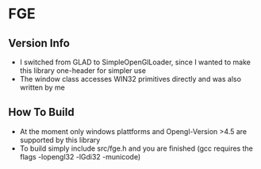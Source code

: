 ﻿# FGE
## Version Info
* I switched from GLAD to SimpleOpenGlLoader, since I wanted to make this library one-header for simpler use
* The window class accesses WIN32 primitives directly and was also written by me
## How To Build
* At the moment only windows plattforms and Opengl-Version >4.5 are supported by this library
* To build simply include src/fge.h and you are finished (gcc requires the flags -lopengl32 -lGdi32 -municode) 

